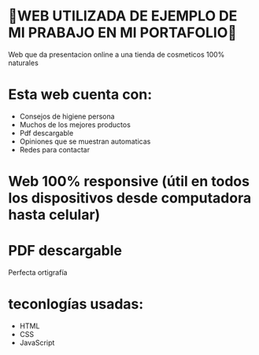 # 🚀WEB UTILIZADA DE EJEMPLO DE  MI PRABAJO EN MI PORTAFOLIO🚀 

 Web que da presentacion online a una tienda de cosmeticos 100% naturales

# Esta web cuenta con:
- Consejos de higiene persona
- Muchos de los mejores productos
- Pdf descargable
- Opiniones que se muestran automaticas
- Redes para contactar

# Web 100% responsive (útil en todos los dispositivos desde computadora hasta celular)
# PDF descargable
 Perfecta ortigrafía

# teconlogías usadas:
  - HTML
  - CSS
  - JavaScript
 
    
